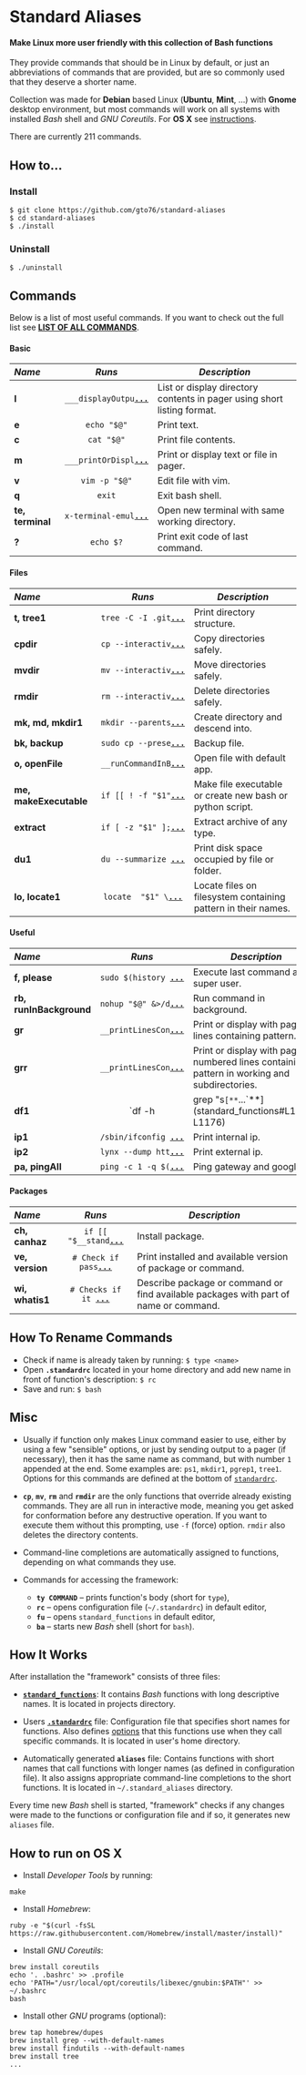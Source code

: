 Standard Aliases
================

#### Make Linux more user friendly with this collection of **Bash functions**

They provide commands that should be in Linux by default, or just an abbreviations of commands that are provided, but are so commonly used that they deserve a shorter name.

Collection was made for **Debian** based Linux (**Ubuntu**, **Mint**, ...) with **Gnome** desktop environment, but most commands will work on all systems with installed _Bash_ shell and _GNU Coreutils_. For **OS X** see [instructions](README.md#how-to-run-on-os-x).

There are currently 211 commands.

How to…
-------
### Install
```
$ git clone https://github.com/gto76/standard-aliases
$ cd standard-aliases
$ ./install
```
### Uninstall
```
$ ./uninstall
```

Commands
--------

Below is a list of most useful commands. If you want to check out the full list see [**LIST OF ALL COMMANDS**](doc/FUNCTION_DESCRIPTIONS.md).

####  Basic 

 _Name_        | _Runs_   | _Description_  
:------------- |:--------:| ----------------
**l** | `___displayOutpu`[**`...`**](standard_functions#L194-L197) | List or display directory contents in pager using short listing format.
**e** | `echo "$@"` | Print text.
**c** | `cat "$@"` | Print file contents.
**m** | `___printOrDispl`[**`...`**](standard_functions#L92-L94) | Print or display text or file in pager.
**v** | `vim -p "$@"` | Edit file with vim.
**q** | `exit` | Exit bash shell.
**te, terminal** | `x-terminal-emul`[**`...`**](standard_functions#L590-L592) | Open new terminal with same working directory.
**?** | `echo $?` | Print exit code of last command.

####  Files 

 _Name_        | _Runs_   | _Description_  
:------------- |:--------:| ----------------
**t, tree1** | `tree -C -I .git`[**`...`**](standard_functions#L304-L306) | Print directory structure.
**cpdir** | `cp --interactiv`[**`...`**](standard_functions#L394-L396) | Copy directories safely.
**mvdir** | `mv --interactiv`[**`...`**](standard_functions#L400-L402) | Move directories safely.
**rmdir** | `rm --interactiv`[**`...`**](standard_functions#L407-L409) | Delete directories safely.
**mk, md, mkdir1** | `mkdir --parents`[**`...`**](standard_functions#L413-L416) | Create directory and descend into.
**bk, backup** | `sudo cp --prese`[**`...`**](standard_functions#L420-L422) | Backup file.
**o, openFile** | `__runCommandInB`[**`...`**](standard_functions#L585-L587) | Open file with default app.
**me, makeExecutable** | `if [[ ! -f "$1"`[**`...`**](standard_functions#L634-L668) | Make file executable or create new bash or python script.
**extract** | `if [ -z "$1" ];`[**`...`**](standard_functions#L1112-L1145) | Extract archive of any type.
**du1** | `du --summarize `[**`...`**](standard_functions#L1180-L1182) | Print disk space occupied by file or folder.
**lo, locate1** | `locate  "$1" \`[**`...`**](standard_functions#L1088-L1092) | Locate files on filesystem containing pattern in their names.

####  Useful  

 _Name_        | _Runs_   | _Description_  
:------------- |:--------:| ----------------
**f, please** | `sudo $(history `[**`...`**](standard_functions#L758-L760) | Execute last command as super user.
**rb, runInBackground** | `nohup "$@" &>/d`[**`...`**](standard_functions#L474-L476) | Run command in background.
**gr** | `__printLinesCon`[**`...`**](standard_functions#L1070-L1073) | Print or display with pager lines containing pattern.
**grr** | `__printLinesCon`[**`...`**](standard_functions#L1077-L1083) | Print or display with pager numbered lines containing pattern in working and subdirectories.
**df1** | `df -h | grep "s`[**`...`**](standard_functions#L1174-L1176) | Print available disk space in simplified form.
**ip1** | `/sbin/ifconfig `[**`...`**](standard_functions#L1724-L1731) | Print internal ip.
**ip2** | `lynx --dump htt`[**`...`**](standard_functions#L1734-L1736) | Print external ip.
**pa, pingAll** | `ping -c 1 -q $(`[**`...`**](standard_functions#L1752-L1756) | Ping gateway and google.

####  Packages 

 _Name_        | _Runs_   | _Description_  
:------------- |:--------:| ----------------
**ch, canhaz** | `if [[ "$__stand`[**`...`**](standard_functions#L1332-L1338) | Install package.
**ve, version** | `# Check if pass`[**`...`**](standard_functions#L1427-L1444) | Print installed and available version of package or command.
**wi, whatis1** | `# Checks if it `[**`...`**](standard_functions#L1555-L1579) | Describe package or command or find available packages with part of name or command.

How To Rename Commands
----------------------
* Check if name is already taken by running: `$ type <name>`
* Open **`.standardrc`** located in your home directory and add new name in front of function's description: `$ rc`
* Save and run: `$ bash`

Misc
----
* Usually if function only makes Linux command easier to use, either by using a few "sensible" options, or just by sending output to a pager (if necessary), then it has the same name as command, but with number `1` appended at the end. Some examples are: `ps1`, `mkdir1`, `pgrep1`, `tree1`. Options for this commands are defined at the bottom of [`standardrc`](standard_rc#L328-L358).

* **`cp`**, **`mv`**, **`rm`** and **`rmdir`** are the only functions that override already existing commands. They are all run in interactive mode, meaning you get asked for conformation before any destructive operation. If you want to execute them without this prompting, use `-f` (force) option. `rmdir` also deletes the directory contents.

* Command-line completions are automatically assigned to functions, depending on what commands they use.

* Commands for accessing the framework:
  * **`ty COMMAND`** – prints function's body (short for `type`),
  * **`rc`** – opens configuration file (`~/.standardrc`) in default editor,
  * **`fu`** – opens `standard_functions` in default editor,
  * **`ba`** – starts new _Bash_ shell (short for `bash`).

How It Works
------------
After installation the "framework" consists of three files:

* [**`standard_functions`**](standard_functions): It contains _Bash_ functions with long descriptive names. It is located in projects directory.

* Users [**`.standardrc`**](standard_rc) file: Configuration file that specifies short names for functions.  Also defines [options](standard_rc#L328-L358) that this functions use when they call specific commands. It is located in user's home directory.

* Automatically generated **`aliases`** file: Contains functions with short names that call functions with longer names (as defined in configuration file). It also assigns appropriate command-line completions to the short functions. It is located in `~/.standard_aliases` directory.

Every time new _Bash_ shell is started, "framework" checks if any changes were made to the functions or configuration file and if so, it generates new `aliases` file.

How to run on OS X
------------------
* Install _Developer Tools_ by running:
```
make
```

* Install _Homebrew_:
```
ruby -e "$(curl -fsSL https://raw.githubusercontent.com/Homebrew/install/master/install)"
```

* Install _GNU Coreutils_:
```
brew install coreutils
echo '. .bashrc' >> .profile
echo 'PATH="/usr/local/opt/coreutils/libexec/gnubin:$PATH"' >> ~/.bashrc
bash
```

* Install other _GNU_ programs (optional):
```
brew tap homebrew/dupes
brew install grep --with-default-names
brew install findutils --with-default-names
brew install tree
...
```






















